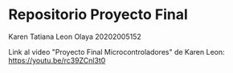 # Repositorio Proyecto Final
Karen Tatiana Leon Olaya 20202005152

Link al video "Proyecto Final Microcontroladores" de Karen Leon: https://youtu.be/rc39ZCnl3t0 
